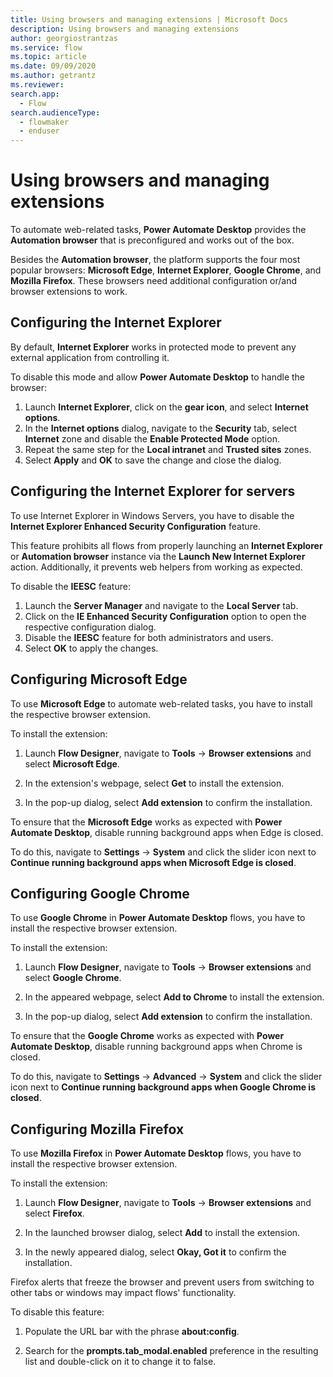 ```yaml
---
title: Using browsers and managing extensions | Microsoft Docs
description: Using browsers and managing extensions
author: georgiostrantzas
ms.service: flow
ms.topic: article
ms.date: 09/09/2020
ms.author: getrantz
ms.reviewer:
search.app: 
  - Flow
search.audienceType: 
  - flowmaker
  - enduser
---
```


# Using browsers and managing extensions

To automate web-related tasks, **Power Automate Desktop** provides the **Automation browser** that is preconfigured and works out of the box. 

Besides the **Automation browser**, the platform supports the four most popular browsers: **Microsoft Edge**, **Internet Explorer**, **Google Chrome**, and **Mozilla Firefox**. These browsers need additional configuration or/and browser extensions to work.

## Configuring the Internet Explorer

By default, **Internet Explorer** works in protected mode to prevent any external application from controlling it.

To disable this mode and allow **Power Automate Desktop** to handle the browser:

1. Launch **Internet Explorer**, click on the **gear icon**, and select **Internet options**.
1. In the **Internet options** dialog, navigate to the **Security** tab, select **Internet** zone and disable the **Enable Protected Mode** option.
1. Repeat the same step for the **Local intranet** and **Trusted sites** zones.
1. Select **Apply** and **OK** to save the change and close the dialog.

## Configuring the Internet Explorer for servers

To use Internet Explorer in Windows Servers, you have to disable the **Internet Explorer Enhanced Security Configuration** feature.

This feature prohibits all flows from properly launching an **Internet Explorer** or **Automation browser** instance via the **Launch New Internet Explorer** action. Additionally, it prevents web helpers from working as expected. 

To disable the **IEESC** feature:

1. Launch the **Server Manager** and navigate to the **Local Server** tab.
1. Click on the **IE Enhanced Security Configuration** option to open the respective configuration dialog.
1. Disable the **IEESC** feature for both administrators and users.
1. Select **OK** to apply the changes.

## Configuring Microsoft Edge

To use **Microsoft Edge** to automate web-related tasks, you have to install the respective browser extension.

To install the extension:

1. Launch **Flow Designer**, navigate to **Tools** -> **Browser extensions** and select **Microsoft Edge**.

1. In the extension's webpage, select **Get** to install the extension. 

1. In the pop-up dialog, select **Add extension** to confirm the installation. 

To ensure that the **Microsoft Edge** works as expected with **Power Automate Desktop**, disable running background apps when Edge is closed. 

To do this, navigate to **Settings** -> **System** and click the slider icon next to **Continue running background apps when Microsoft Edge is closed**.

## Configuring Google Chrome

To use **Google Chrome** in **Power Automate Desktop** flows, you have to install the respective browser extension.

To install the extension:

1. Launch **Flow Designer**, navigate to **Tools** -> **Browser extensions** and select **Google Chrome**.

1. In the appeared webpage, select **Add to Chrome** to install the extension. 

1. In the pop-up dialog, select **Add extension** to confirm the installation. 

To ensure that the **Google Chrome** works as expected with **Power Automate Desktop**, disable running background apps when Chrome is closed. 

To do this, navigate to **Settings** -> **Advanced** -> **System** and click the slider icon next to **Continue running background apps when Google Chrome is closed**.

## Configuring Mozilla Firefox

To use **Mozilla Firefox** in **Power Automate Desktop** flows, you have to install the respective browser extension.

To install the extension:

1. Launch **Flow Designer**, navigate to **Tools** -> **Browser extensions** and select **Firefox**.

1. In the launched browser dialog, select **Add** to install the extension. 
1. In the newly appeared dialog, select **Okay, Got it** to confirm the installation.

Firefox alerts that freeze the browser and prevent users from switching to other tabs or windows may impact flows' functionality. 

To disable this feature:

1. Populate the URL bar with the phrase **about:config**.

1. Search for the **prompts.tab_modal.enabled** preference in the resulting list and double-click on it to change it to false.





